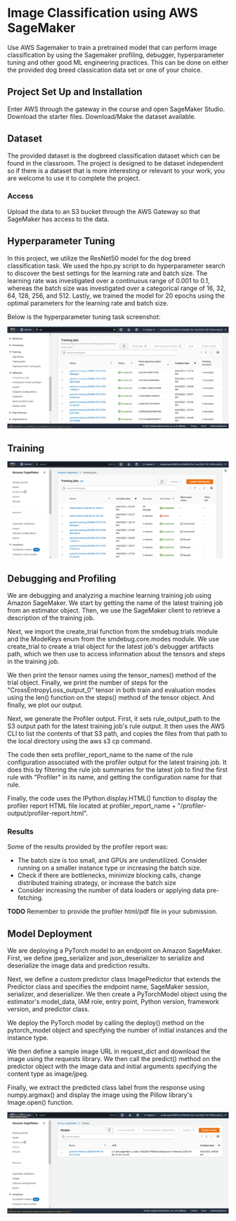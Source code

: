 # Image Classification using AWS SageMaker

Use AWS Sagemaker to train a pretrained model that can perform image classification by using the Sagemaker profiling, debugger, hyperparameter tuning and other good ML engineering practices. This can be done on either the provided dog breed classication data set or one of your choice.

## Project Set Up and Installation
Enter AWS through the gateway in the course and open SageMaker Studio. 
Download the starter files.
Download/Make the dataset available. 

## Dataset
The provided dataset is the dogbreed classification dataset which can be found in the classroom.
The project is designed to be dataset independent so if there is a dataset that is more interesting or relevant to your work, you are welcome to use it to complete the project.

### Access
Upload the data to an S3 bucket through the AWS Gateway so that SageMaker has access to the data. 

## Hyperparameter Tuning
In this project, we utilize the ResNet50 model for the dog breed classification task. We used the hpo.py script to do hyperparameter search to discover the best settings for the learning rate and batch size. The learning rate was investigated over a continuous range of 0.001 to 0.1, whereas the batch size was investigated over a categorical range of 16, 32, 64, 128, 256, and 512.
Lastly, we trained the model for 20 epochs using the optimal parameters for the learning rate and batch size.

Below is the hyperparameter tuning task screenshot:

![Hyperparameter Tuning](./Screenshots/hypertuningjob.png)

## Training

![Training](./Screenshots/trainingjob1.png)


## Debugging and Profiling

We are debugging and analyzing a machine learning training job using Amazon SageMaker. We start by getting the name of the latest training job from an estimator object. Then, we use the SageMaker client to retrieve a description of the training job.

Next, we import the create_trial function from the smdebug.trials module and the ModeKeys enum from the smdebug.core.modes module. We use create_trial to create a trial object for the latest job's debugger artifacts path, which we then use to access information about the tensors and steps in the training job.

We then print the tensor names using the tensor_names() method of the trial object. Finally, we print the number of steps for the "CrossEntropyLoss_output_0" tensor in both train and evaluation modes using the len() function on the steps() method of the tensor object. And finally, we plot our output.

Next, we generate the Profiler output. First, it sets rule_output_path to the S3 output path for the latest training job's rule output. It then uses the AWS CLI to list the contents of that S3 path, and copies the files from that path to the local directory using the aws s3 cp command.

The code then sets profiler_report_name to the name of the rule configuration associated with the profiler output for the latest training job. It does this by filtering the rule job summaries for the latest job to find the first rule with "Profiler" in its name, and getting the configuration name for that rule.

Finally, the code uses the IPython.display.HTML() function to display the profiler report HTML file located at profiler_report_name + "/profiler-output/profiler-report.html". 

### Results
Some of the results provided by the profiler report was:

- The batch size is too small, and GPUs are underutilized. Consider running on a smaller instance type or increasing the batch size.	
- Check if there are bottlenecks, minimize blocking calls, change distributed training strategy, or increase the batch size
- Consider increasing the number of data loaders or applying data pre-fetching.	

**TODO** Remember to provide the profiler html/pdf file in your submission.


## Model Deployment
We are deploying a PyTorch model to an endpoint on Amazon SageMaker. First, we define jpeg_serializer and json_deserializer to serialize and deserialize the image data and prediction results.

Next, we define a custom predictor class ImagePredictor that extends the Predictor class and specifies the endpoint name, SageMaker session, serializer, and deserializer. We then create a PyTorchModel object using the estimator's model_data, IAM role, entry point, Python version, framework version, and predictor class.

We deploy the PyTorch model by calling the deploy() method on the pytorch_model object and specifying the number of initial instances and the instance type.

We then define a sample image URL in request_dict and download the image using the requests library. We then call the predict() method on the predictor object with the image data and initial arguments specifying the content type as image/jpeg.

Finally, we extract the predicted class label from the response using numpy.argmax() and display the image using the Pillow library's Image.open() function.

![Model](./Screenshots/model.png)

